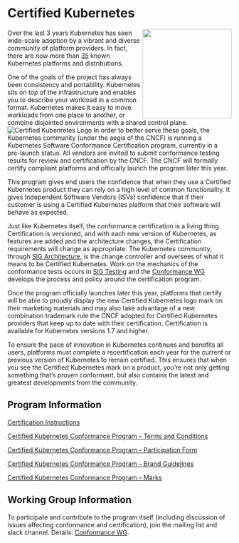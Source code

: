 # Certified Kubernetes

<img src="https://raw.githubusercontent.com/cncf/artwork/master/kubernetes/certified_kubernetes/certified_kubernetes_color.png" align="right" width="200px">Over the last 3 years Kubernetes has seen wide-scale adoption by a vibrant and diverse community of platform providers. In fact, there are now more than [35](https://docs.google.com/spreadsheets/u/1/d/1LxSqBzjOxfGx3cmtZ4EbB_BGCxT_wlxW_xgHVVa23es/edit#gid=0) known Kubernetes platforms and distributions.

One of the goals of the project has always been consistency and portability. Kubernetes sits on top of the infrastructure and enables you to describe your workload in a common format. Kubernetes makes it easy to move workloads from one place to another, or combine disjointed environments with a shared control plane.
![Certified Kubenretes Logo](https://raw.githubusercontent.com/cncf/artwork/master/kubernetes/certified_kubernetes/certified_kubernetes_color.png)
In order to better serve these goals, the Kubernetes community (under the aegis of the CNCF) is
running a Kubernetes Software Conformance Certification program, currently in a pre-launch status.
All vendors are invited to submit conformance testing results for review and certification by the CNCF. The CNCF will formally certify compliant platforms and officially launch the program later this year.

This program gives end users the confidence that when they use a Certified Kubernetes product they can rely on a high level of common functionality. It gives Independent Software Vendors (ISVs) confidence that if their customer is using a Certified Kubernetes platform that their software will behave as expected.

Just like Kubernetes itself, the conformance certification is a living thing. Certification is versioned, and with each new version of Kubernetes, as features are added and the architecture changes, the Certification requirements will change as appropriate. The Kubernetes community, through [SIG Architecture](https://github.com/kubernetes/community/tree/master/sig-architecture), is the change controller and oversees of what it means to be Certified Kubernetes. Work on the mechanics of the conformance tests occurs in [SIG Testing](https://github.com/kubernetes/community/tree/master/sig-testing) and the [Conformance WG](README-WG.md) develops the process and policy around the certification program.

Once the program officially launches later this year, platforms that certify will be able to proudly display the new Certified Kubernetes logo mark on their marketing materials and may also take advantage of a new combination trademark rule the CNCF adopted for Certified Kubernetes providers that keep up to date with their certification. Certification is available for Kubernetes versions 1.7 and higher.

To ensure the pace of innovation in Kubernetes continues and benefits all users, platforms must complete a recertification each year for the current or previous version of Kubernetes to remain certified. This ensures that when you see the Certified Kubernetes mark on a product, you’re not only getting something that’s proven conformant, but also contains the latest and greatest developments from the community.

## Program Information

[Certification Instructions](instructions.md)

[Certified Kubernetes Conformance Program – Terms and Conditions](https://github.com/cncf/k8s-conformance/tree/master/terms-conditions)

[Certified Kubernetes Conformance Program – Participation Form](https://github.com/cncf/k8s-conformance/blob/master/participation-form/Certified_Kubernetes_Form.md)

[Certified Kubernetes Conformance Program – Brand Guidelines](https://github.com/cncf/artwork/blob/master/kubernetes/certified_kubernetes/Certified_Kubernetes_BrandGuide_101617.pdf)

[Certified Kubernetes Conformance Program – Marks](https://github.com/cncf/artwork/tree/master/kubernetes/certified_kubernetes)

## Working Group Information

To participate and contribute to the program itself (including discussion of
issues affecting conformance and certification), join the mailing list and
slack channel. Details: [Conformance WG](README-WG.md).
